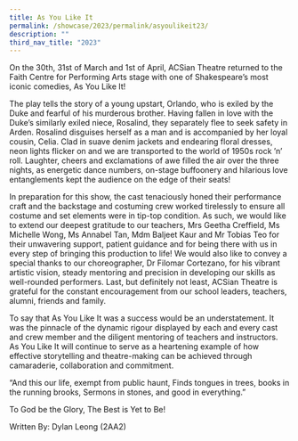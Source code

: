```yaml
---
title: As You Like It
permalink: /showcase/2023/permalink/asyoulikeit23/
description: ""
third_nav_title: "2023"
---
```

On the 30th, 31st of March and 1st of April, ACSian Theatre returned to the Faith Centre for Performing Arts stage with one of Shakespeare’s most iconic comedies, As You Like It! 

The play tells the story of a young upstart, Orlando, who is exiled by the Duke and fearful of his murderous brother. Having fallen in love with the Duke’s similarly exiled niece, Rosalind, they separately flee to seek safety in Arden. Rosalind disguises herself as a man and is accompanied by her loyal cousin, Celia. Clad in suave denim jackets and endearing floral dresses, neon lights flicker on and we are transported to the world of 1950s rock ’n’ roll. Laughter, cheers and exclamations of awe filled the air over the three nights, as energetic dance numbers, on-stage buffoonery and hilarious love entanglements kept the audience on the edge of their seats! 

In preparation for this show, the cast tenaciously honed their performance craft and the backstage and costuming crew worked tirelessly to ensure all costume and set elements were in tip-top condition. As such, we would like to extend our deepest gratitude to our teachers, Mrs Geetha Creffield, Ms Michelle Wong, Ms Annabel Tan, Mdm Baljeet Kaur and Mr Tobias Teo for their unwavering support, patient guidance and for being there with us in every step of bringing this production to life! We would also like to convey a special thanks to our choreographer, Dr Filomar Cortezano, for his vibrant artistic vision, steady mentoring and precision in developing our skills as well-rounded performers. Last, but definitely not least, ACSian Theatre is grateful for the constant encouragement from our school leaders, teachers, alumni, friends and family.

To say that As You Like It was a success would be an understatement. It was the pinnacle of the dynamic rigour displayed by each and every cast and crew member and the diligent mentoring of teachers and instructors. As You Like It will continue to serve as a heartening example of how effective storytelling and theatre-making can be achieved through camaraderie, collaboration and commitment. 

“And this our life, exempt from public haunt, 
Finds tongues in trees, books in the running brooks,
Sermons in stones, and good in everything.”

To God be the Glory, The Best is Yet to Be! 

Written By: 
Dylan Leong (2AA2)